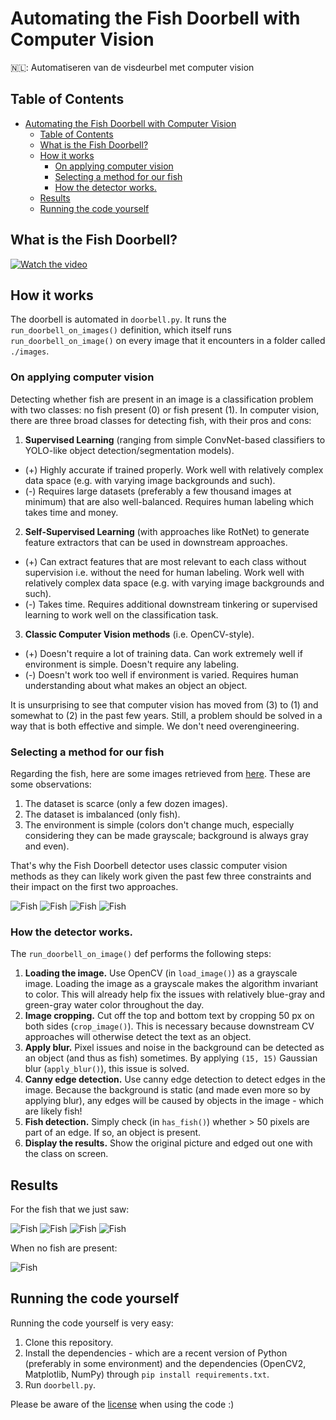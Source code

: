 # Automating the Fish Doorbell with Computer Vision
🇳🇱: Automatiseren van de visdeurbel met computer vision

## Table of Contents
- [Automating the Fish Doorbell with Computer Vision](#automating-the-fish-doorbell-with-computer-vision)
  * [Table of Contents](#table-of-contents)
  * [What is the Fish Doorbell?](#what-is-the-fish-doorbell-)
  * [How it works](#how-it-works)
    + [On applying computer vision](#on-applying-computer-vision)
    + [Selecting a method for our fish](#selecting-a-method-for-our-fish)
    + [How the detector works.](#how-the-detector-works)
  * [Results](#results)
  * [Running the code yourself](#running-the-code-yourself)
  
## What is the Fish Doorbell?

[![Watch the video](https://i.imgur.com/uJDRBtJ.png)](https://www.youtube.com/watch?v=0MgeR85IMOM)

## How it works
The doorbell is automated in `doorbell.py`. It runs the `run_doorbell_on_images()` definition, which itself runs `run_doorbell_on_image()` on every image that it encounters in a folder called `./images`.

### On applying computer vision
Detecting whether fish are present in an image is a classification problem with two classes: no fish present (0) or fish present (1). In computer vision, there are three broad classes for detecting fish, with their pros and cons:

1. **Supervised Learning** (ranging from simple ConvNet-based classifiers to YOLO-like object detection/segmentation models).
  * (+) Highly accurate if trained properly. Work well with relatively complex data space (e.g. with varying image backgrounds and such).
  * (-) Requires large datasets (preferably a few thousand images at minimum) that are also well-balanced. Requires human labeling which takes time and money.
2. **Self-Supervised Learning** (with approaches like RotNet) to generate feature extractors that can be used in downstream approaches.
  * (+) Can extract features that are most relevant to each class without supervision i.e. without the need for human labeling. Work well with relatively complex data space (e.g. with varying image backgrounds and such).
  * (-) Takes time. Requires additional downstream tinkering or supervised learning to work well on the classification task.
3. **Classic Computer Vision methods** (i.e. OpenCV-style).
  * (+) Doesn't require a lot of training data. Can work extremely well if environment is simple. Doesn't require any labeling.
  * (-) Doesn't work too well if environment is varied. Requires human understanding about what makes an object an object. 

It is unsurprising to see that computer vision has moved from (3) to (1) and somewhat to (2) in the past few years. Still, a problem should be solved in a way that is both effective and simple. We don't need overengineering.

### Selecting a method for our fish
Regarding the fish, here are some images retrieved from [here](https://visdeurbel.nl/beelden/). These are some observations:

1. The dataset is scarce (only a few dozen images).
2. The dataset is imbalanced (only fish).
3. The environment is simple (colors don't change much, especially considering they can be made grayscale; background is always gray and even).

That's why the Fish Doorbell detector uses classic computer vision methods as they can likely work given the past few three constraints and their impact on the first two approaches.

![Fish](./images/1.jpeg)
![Fish](./images/2.jpeg)
![Fish](./images/3.jpeg)
![Fish](./images/4.jpeg)

### How the detector works.
The `run_doorbell_on_image()` def performs the following steps:

1. **Loading the image.** Use OpenCV (in `load_image()`) as a grayscale image. Loading the image as a grayscale makes the algorithm invariant to color. This will already help fix the issues with relatively blue-gray and green-gray water color throughout the day.
2. **Image cropping.** Cut off the top and bottom text by cropping 50 px on both sides (`crop_image()`). This is necessary because downstream CV approaches will otherwise detect the text as an object.
3. **Apply blur.** Pixel issues and noise in the background can be detected as an object (and thus as fish) sometimes. By applying `(15, 15)` Gaussian blur (`apply_blur()`), this issue is solved.
4. **Canny edge detection.** Use canny edge detection to detect edges in the image. Because the background is static (and made even more so by applying blur), any edges will be caused by objects in the image - which are likely fish!
5. **Fish detection.** Simply check (in `has_fish()`) whether > 50 pixels are part of an edge. If so, an object is present.
6. **Display the results.** Show the original picture and edged out one with the class on screen.


## Results

For the fish that we just saw:

![Fish](./images_with_classes/1.jpeg)
![Fish](./images_with_classes/2.jpeg)
![Fish](./images_with_classes/3.jpeg)
![Fish](./images_with_classes/4.jpeg)

When no fish are present:

![Fish](./images_with_classes/5.jpeg)

## Running the code yourself
Running the code yourself is very easy:

1. Clone this repository.
2. Install the dependencies - which are a recent version of Python (preferably in some environment) and the dependencies (OpenCV2, Matplotlib, NumPy) through `pip install requirements.txt`.
3. Run `doorbell.py`.

Please be aware of the [license](./LICENSE) when using the code :)